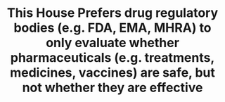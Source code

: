 ---
title: "This House Prefers drug regulatory bodies (e.g. FDA, EMA, MHRA) to only evaluate whether pharmaceuticals (e.g. treatments, medicines, vaccines) are safe, but not whether they are effective "
infoslide: ""
round: "Round 7"
weight: 7
videos: ['l2AKfm8Q6UI']
tags: ['Health', 'Science and Technology']
layout: "motion"
categories: ["motions"]
---